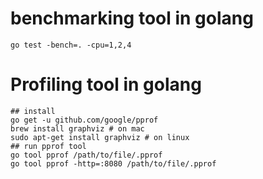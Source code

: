 # benchmarking tool in golang
`go test -bench=. -cpu=1,2,4`
# Profiling tool in golang
```
## install
go get -u github.com/google/pprof
brew install graphviz # on mac
sudo apt-get install graphviz # on linux
## run pprof tool
go tool pprof /path/to/file/.pprof
go tool pprof -http=:8080 /path/to/file/.pprof
```
